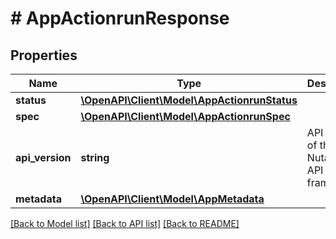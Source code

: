# # AppActionrunResponse

## Properties

Name | Type | Description | Notes
------------ | ------------- | ------------- | -------------
**status** | [**\OpenAPI\Client\Model\AppActionrunStatus**](AppActionrunStatus.md) |  |
**spec** | [**\OpenAPI\Client\Model\AppActionrunSpec**](AppActionrunSpec.md) |  |
**api_version** | **string** | API Version of the Nutanix v3 API framework. | [default to '3.1.0']
**metadata** | [**\OpenAPI\Client\Model\AppMetadata**](AppMetadata.md) |  |

[[Back to Model list]](../../README.md#models) [[Back to API list]](../../README.md#endpoints) [[Back to README]](../../README.md)

